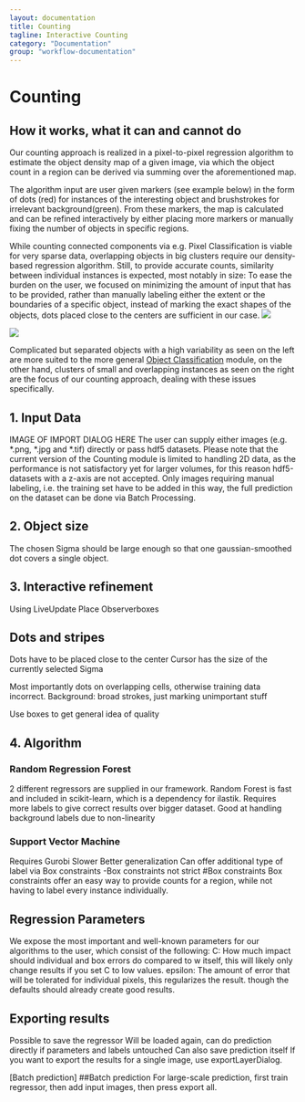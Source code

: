 ```yaml
---
layout: documentation
title: Counting
tagline: Interactive Counting
category: "Documentation"
group: "workflow-documentation"
---
```

# Counting
## How it works, what it can and cannot do

Our counting approach is realized in a pixel-to-pixel regression algorithm to estimate the object density map of a given image, 
via which the object count in a region can be derived via summing over the aforementioned map.

The algorithm input are user given markers (see example below) in the form of dots (red)
for instances of the interesting object and brushstrokes for irrelevant background(green).
From these markers, the map is calculated and can be refined interactively by either placing more markers 
or manually fixing the number of objects in specific regions. 

While counting connected components via e.g. Pixel Classification is viable for very sparse data, 
overlapping objects in big clusters require our density-based regression algorithm.
Still, to provide accurate counts, similarity between individual instances is expected, most notably in size:
To ease the burden on the user, we focused on minimizing the amount of input that has to be provided, rather than manually labeling either the extent or the boundaries of a specific object, 
instead of marking the exact shapes of the objects, dots placed close to the centers are sufficient in our case.
![](counting_intro_overview.png)

![](counting_good_bad.png)

Complicated but separated objects with a high variability as seen on the left are more suited to the more general <a href = "../objectClassification"> Object Classification</a> module, on the other hand, clusters of small and overlapping instances as seen on the right are the focus of
our counting approach, dealing with these issues specifically.

## 1. Input Data
IMAGE OF IMPORT DIALOG HERE
The user can supply either images (e.g. *.png, *.jpg and *.tif) directly or pass hdf5 datasets.
Please note that the current version of the Counting module is limited to handling 2D data, as the performance is not satisfactory yet for larger volumes, for this reason hdf5-datasets with a z-axis are not accepted.
Only images requiring manual labeling, i.e. the training set have to be added in this way, the full prediction on the dataset can be done via Batch Processing.


## 2. Object size



The chosen Sigma should be large enough so that one gaussian-smoothed dot covers a single object.


## 3. Interactive refinement
Using LiveUpdate
Place Observerboxes
## Dots and stripes
Dots have to be placed close to the center
Cursor has the size of the currently selected Sigma

Most importantly dots on overlapping cells, otherwise training data incorrect.
Background: broad strokes, just marking unimportant stuff

Use boxes to get general idea of quality




## 4. Algorithm
### Random Regression Forest
2 different regressors are supplied in our framework.
Random Forest is fast and included in scikit-learn, which is a dependency for ilastik.
Requires more labels to give correct results over bigger dataset.
Good at handling background labels due to non-linearity




### Support Vector Machine
Requires Gurobi
Slower
Better generalization
Can offer additional type of label via Box constraints
-Box constraints not strict
#Box constraints
Box constraints offer an easy way to provide counts for a region, while not having to label every instance individually.




## Regression Parameters
We expose the most important and well-known parameters for our algorithms to the user, 
which consist of the following:
C: How much impact should individual and box errors do compared to w itself, this will likely only change results if you set C to low values.
epsilon: The amount of error that will be tolerated for individual pixels, this regularizes the result. 
though the defaults should already create good results.





## Exporting results
Possible to save the regressor
Will be loaded again, can do prediction directly if parameters and labels untouched
Can also save prediction itself
If you want to export the results for a single image, use exportLayerDialog.

[Batch prediction] ##Batch prediction
For large-scale prediction, first train regressor, then add input images, then press export all.




